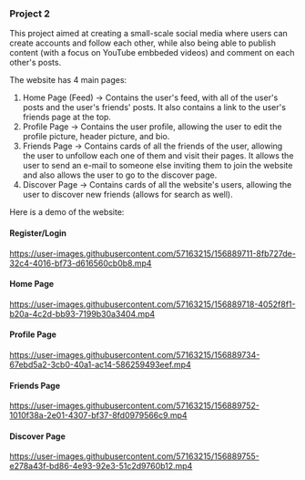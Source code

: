 ### Project 2

This project aimed at creating a small-scale social media where users can create accounts and follow each other, while also being able to publish content (with a focus on YouTube embbeded videos) and comment on each other's posts.

The website has 4 main pages:

1. Home Page (Feed) -> Contains the user's feed, with all of the user's posts and the user's friends' posts. It also contains a link to the user's friends page at the top.
2. Profile Page -> Contains the user profile, allowing the user to edit the profile picture, header picture, and bio. 
3. Friends Page -> Contains cards of all the friends of the user, allowing the user to unfollow each one of them and visit their pages. It allows the user to send an e-mail to someone else inviting them to join the website and also allows the user to go to the discover page.
4. Discover Page -> Contains cards of all the website's users, allowing the user to discover new friends (allows for search as well).

Here is a demo of the website:

#### Register/Login 
https://user-images.githubusercontent.com/57163215/156889711-8fb727de-32c4-4016-bf73-d616560cb0b8.mp4

#### Home Page
https://user-images.githubusercontent.com/57163215/156889718-4052f8f1-b20a-4c2d-bb93-7199b30a3404.mp4

#### Profile Page
https://user-images.githubusercontent.com/57163215/156889734-67ebd5a2-3cb0-40a1-ac14-586259493eef.mp4

#### Friends Page
https://user-images.githubusercontent.com/57163215/156889752-1010f38a-2e01-4307-bf37-8fd0979566c9.mp4

#### Discover Page
https://user-images.githubusercontent.com/57163215/156889755-e278a43f-bd86-4e93-92e3-51c2d9760b12.mp4
